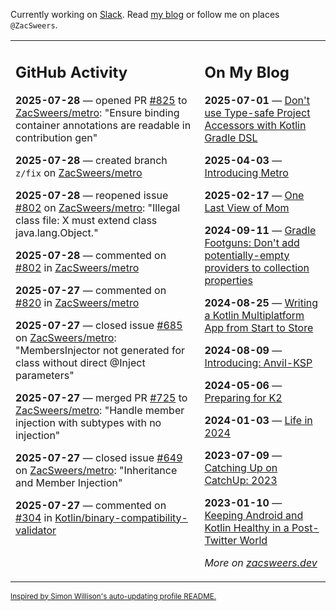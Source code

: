 Currently working on [Slack](https://slack.com/). Read [my blog](https://zacsweers.dev/) or follow me on places `@ZacSweers`.

<table><tr><td valign="top" width="60%">

## GitHub Activity
<!-- githubActivity starts -->
**2025-07-28** — opened PR [#825](https://github.com/ZacSweers/metro/pull/825) to [ZacSweers/metro](https://github.com/ZacSweers/metro): "Ensure binding container annotations are readable in contribution gen"

**2025-07-28** — created branch `z/fix` on [ZacSweers/metro](https://github.com/ZacSweers/metro)

**2025-07-28** — reopened issue [#802](https://github.com/ZacSweers/metro/issues/802) on [ZacSweers/metro](https://github.com/ZacSweers/metro): "Illegal class file: X must extend class java.lang.Object."

**2025-07-28** — commented on [#802](https://github.com/ZacSweers/metro/issues/802#issuecomment-3127882903) in [ZacSweers/metro](https://github.com/ZacSweers/metro)

**2025-07-27** — commented on [#820](https://github.com/ZacSweers/metro/issues/820#issuecomment-3125277603) in [ZacSweers/metro](https://github.com/ZacSweers/metro)

**2025-07-27** — closed issue [#685](https://github.com/ZacSweers/metro/issues/685) on [ZacSweers/metro](https://github.com/ZacSweers/metro): "MembersInjector not generated for class without direct @Inject parameters"

**2025-07-27** — merged PR [#725](https://github.com/ZacSweers/metro/pull/725) to [ZacSweers/metro](https://github.com/ZacSweers/metro): "Handle member injection with subtypes with no injection"

**2025-07-27** — closed issue [#649](https://github.com/ZacSweers/metro/issues/649) on [ZacSweers/metro](https://github.com/ZacSweers/metro): "Inheritance and Member Injection"

**2025-07-27** — commented on [#304](https://github.com/Kotlin/binary-compatibility-validator/issues/304#issuecomment-3124812283) in [Kotlin/binary-compatibility-validator](https://github.com/Kotlin/binary-compatibility-validator)
<!-- githubActivity ends -->
</td><td valign="top" width="40%">

## On My Blog
<!-- blog starts -->
**2025-07-01** — [Don't use Type-safe Project Accessors with Kotlin Gradle DSL](https://www.zacsweers.dev/dont-use-type-safe-project-accessors-with-kotlin-gradle-dsl/)

**2025-04-03** — [Introducing Metro](https://www.zacsweers.dev/introducing-metro/)

**2025-02-17** — [One Last View of Mom](https://www.zacsweers.dev/one-last-view-of-mom/)

**2024-09-11** — [Gradle Footguns: Don't add potentially-empty providers to collection properties](https://www.zacsweers.dev/gradle-footgun-adding-empty-providers-to-collection-properties/)

**2024-08-25** — [Writing a Kotlin Multiplatform App from Start to Store](https://www.zacsweers.dev/writing-a-kotlin-multiplatform-app-from-start-to-store/)

**2024-08-09** — [Introducing: Anvil-KSP](https://www.zacsweers.dev/introducing-anvil-ksp/)

**2024-05-06** — [Preparing for K2](https://www.zacsweers.dev/preparing-for-k2/)

**2024-01-03** — [Life in 2024](https://www.zacsweers.dev/life-in-2024/)

**2023-07-09** — [Catching Up on CatchUp: 2023](https://www.zacsweers.dev/catching-up-on-catchup-2023/)

**2023-01-10** — [Keeping Android and Kotlin Healthy in a Post-Twitter World](https://www.zacsweers.dev/keeping-android-healthy/)
<!-- blog ends -->
_More on [zacsweers.dev](https://zacsweers.dev/)_
</td></tr></table>

<sub><a href="https://simonwillison.net/2020/Jul/10/self-updating-profile-readme/">Inspired by Simon Willison's auto-updating profile README.</a></sub>